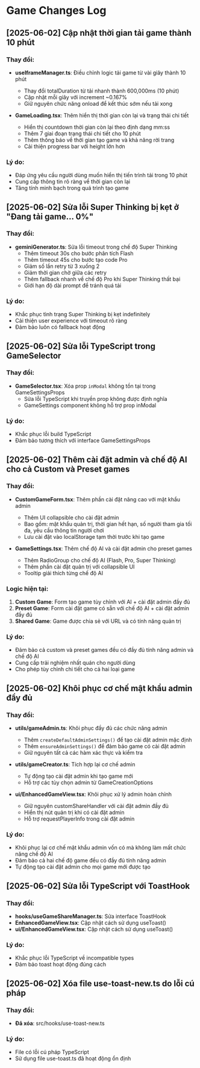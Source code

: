 
# Game Changes Log

## [2025-06-02] Cập nhật thời gian tải game thành 10 phút

### Thay đổi:
- **useIframeManager.ts**: Điều chỉnh logic tải game từ vài giây thành 10 phút
  - Thay đổi totalDuration từ tải nhanh thành 600,000ms (10 phút)
  - Cập nhật mỗi giây với increment ~0.167%
  - Giữ nguyên chức năng onload để kết thúc sớm nếu tải xong

- **GameLoading.tsx**: Thêm hiển thị thời gian còn lại và trạng thái chi tiết
  - Hiển thị countdown thời gian còn lại theo định dạng mm:ss
  - Thêm 7 giai đoạn trạng thái chi tiết cho 10 phút
  - Thêm thông báo về thời gian tạo game và khả năng rời trang
  - Cải thiện progress bar với height lớn hơn

### Lý do:
- Đáp ứng yêu cầu người dùng muốn hiển thị tiến trình tải trong 10 phút
- Cung cấp thông tin rõ ràng về thời gian còn lại
- Tăng tính minh bạch trong quá trình tạo game

## [2025-06-02] Sửa lỗi Super Thinking bị kẹt ở "Đang tải game... 0%"

### Thay đổi:
- **geminiGenerator.ts**: Sửa lỗi timeout trong chế độ Super Thinking
  - Thêm timeout 30s cho bước phân tích Flash
  - Thêm timeout 45s cho bước tạo code Pro  
  - Giảm số lần retry từ 3 xuống 2
  - Giảm thời gian chờ giữa các retry
  - Thêm fallback nhanh về chế độ Pro khi Super Thinking thất bại
  - Giới hạn độ dài prompt để tránh quá tải

### Lý do:
- Khắc phục tình trạng Super Thinking bị kẹt indefinitely
- Cải thiện user experience với timeout rõ ràng
- Đảm bảo luôn có fallback hoạt động

## [2025-06-02] Sửa lỗi TypeScript trong GameSelector

### Thay đổi:
- **GameSelector.tsx**: Xóa prop `inModal` không tồn tại trong GameSettingsProps
  - Sửa lỗi TypeScript khi truyền prop không được định nghĩa
  - GameSettings component không hỗ trợ prop inModal

### Lý do:
- Khắc phục lỗi build TypeScript
- Đảm bảo tương thích với interface GameSettingsProps

## [2025-06-02] Thêm cài đặt admin và chế độ AI cho cả Custom và Preset games

### Thay đổi:
- **CustomGameForm.tsx**: Thêm phần cài đặt nâng cao với mật khẩu admin
  - Thêm UI collapsible cho cài đặt admin
  - Bao gồm: mật khẩu quản trị, thời gian hết hạn, số người tham gia tối đa, yêu cầu thông tin người chơi
  - Lưu cài đặt vào localStorage tạm thời trước khi tạo game

- **GameSettings.tsx**: Thêm chế độ AI và cài đặt admin cho preset games
  - Thêm RadioGroup cho chế độ AI (Flash, Pro, Super Thinking)
  - Thêm phần cài đặt quản trị với collapsible UI
  - Tooltip giải thích từng chế độ AI

### Logic hiện tại:
1. **Custom Game**: Form tạo game tùy chỉnh với AI + cài đặt admin đầy đủ
2. **Preset Game**: Form cài đặt game có sẵn với chế độ AI + cài đặt admin đầy đủ  
3. **Shared Game**: Game được chia sẻ với URL và có tính năng quản trị

### Lý do:
- Đảm bảo cả custom và preset games đều có đầy đủ tính năng admin và chế độ AI
- Cung cấp trải nghiệm nhất quán cho người dùng
- Cho phép tùy chỉnh chi tiết cho cả hai loại game

## [2025-06-02] Khôi phục cơ chế mật khẩu admin đầy đủ

### Thay đổi:
- **utils/gameAdmin.ts**: Khôi phục đầy đủ các chức năng admin
  - Thêm `createDefaultAdminSettings()` để tạo cài đặt admin mặc định
  - Thêm `ensureAdminSettings()` để đảm bảo game có cài đặt admin
  - Giữ nguyên tất cả các hàm xác thực và kiểm tra

- **utils/gameCreator.ts**: Tích hợp lại cơ chế admin
  - Tự động tạo cài đặt admin khi tạo game mới
  - Hỗ trợ các tùy chọn admin từ GameCreationOptions

- **ui/EnhancedGameView.tsx**: Khôi phục xử lý admin hoàn chỉnh
  - Giữ nguyên customShareHandler với cài đặt admin đầy đủ
  - Hiển thị nút quản trị khi có cài đặt admin
  - Hỗ trợ requestPlayerInfo trong cài đặt admin

### Lý do:
- Khôi phục lại cơ chế mật khẩu admin vốn có mà không làm mất chức năng chế độ AI
- Đảm bảo cả hai chế độ game đều có đầy đủ tính năng admin
- Tự động tạo cài đặt admin cho mọi game mới được tạo

## [2025-06-02] Sửa lỗi TypeScript với ToastHook

### Thay đổi:
- **hooks/useGameShareManager.ts**: Sửa interface ToastHook
- **EnhancedGameView.tsx**: Cập nhật cách sử dụng useToast()
- **ui/EnhancedGameView.tsx**: Cập nhật cách sử dụng useToast()

### Lý do:
- Khắc phục lỗi TypeScript về incompatible types
- Đảm bảo toast hoạt động đúng cách

## [2025-06-02] Xóa file use-toast-new.ts do lỗi cú pháp

### Thay đổi:
- **Đã xóa**: src/hooks/use-toast-new.ts

### Lý do:
- File có lỗi cú pháp TypeScript
- Sử dụng file use-toast.ts đã hoạt động ổn định
